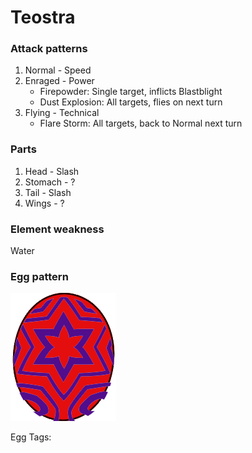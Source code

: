 # Teostra

### Attack patterns
1. Normal - Speed
2. Enraged - Power
    - Firepowder: Single target, inflicts Blastblight
    - Dust Explosion: All targets, flies on next turn
3. Flying - Technical
    - Flare Storm: All targets, back to Normal next turn

### Parts
1. Head - Slash 
2. Stomach - ?
3. Tail - Slash
4. Wings - ?

### Element weakness
Water

### Egg pattern
![image info](../assets/teostra.png)

Egg Tags: 